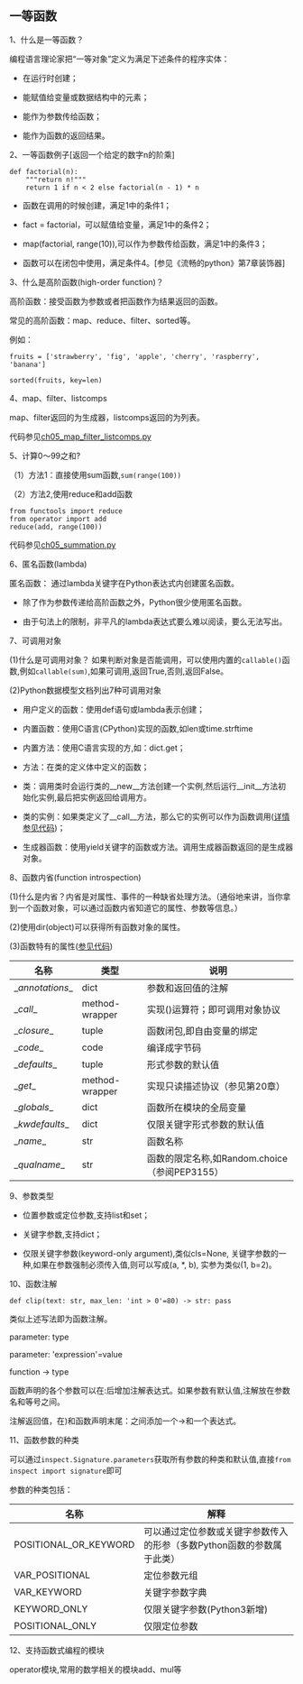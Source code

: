 ## 一等函数

1、什么是一等函数？

编程语言理论家把“一等对象”定义为满足下述条件的程序实体：

* 在运行时创建；

* 能赋值给变量或数据结构中的元素；

* 能作为参数传给函数；

* 能作为函数的返回结果。

2、一等函数例子[返回一个给定的数字n的阶乘]

```
def factorial(n):
    """return n!"""
    return 1 if n < 2 else factorial(n - 1) * n
```

* 函数在调用的时候创建，满足1中的条件1；

* fact = factorial，可以赋值给变量，满足1中的条件2；

* map(factorial, range(10)),可以作为参数传给函数，满足1中的条件3；

* 函数可以在闭包中使用，满足条件4。[参见《流畅的python》第7章装饰器]

3、什么是高阶函数(high-order function)？

高阶函数：接受函数为参数或者把函数作为结果返回的函数。

常见的高阶函数：map、reduce、filter、sorted等。

例如：

`fruits = ['strawberry', 'fig', 'apple', 'cherry', 'raspberry', 'banana']`

`sorted(fruits, key=len)`

4、map、filter、listcomps

map、filter返回的为生成器，listcomps返回的为列表。

代码参见[ch05_map_filter_listcomps.py](https://github.com/feng-hui/fluent_python_examples/blob/master/chapter_05/ch05_map_filter_listcomps.py)

5、计算0～99之和?

（1）方法1：直接使用sum函数,`sum(range(100))`

（2）方法2,使用reduce和add函数

```
from functools import reduce
from operator import add
reduce(add, range(100))
```

代码参见[ch05_summation.py](https://github.com/feng-hui/fluent_python_examples/blob/master/chapter_05/ch05_summation.py)

6、匿名函数(lambda)

匿名函数： 通过lambda关键字在Python表达式内创建匿名函数。

* 除了作为参数传递给高阶函数之外，Python很少使用匿名函数。

* 由于句法上的限制，非平凡的lambda表达式要么难以阅读，要么无法写出。

7、可调用对象

(1)什么是可调用对象？ 如果判断对象是否能调用，可以使用内置的`callable()`函数,例如`callable(sum)`,如果可调用,返回True,否则,返回False。

(2)Python数据模型文档列出7种可调用对象

* 用户定义的函数：使用def语句或lambda表示创建；

* 内置函数：使用C语言(CPython)实现的函数,如len或time.strftime

* 内置方法：使用C语言实现的方,如：dict.get；

* 方法：在类的定义体中定义的函数；

* 类：调用类时会运行类的__new__方法创建一个实例,然后运行__init__方法初始化实例,最后把实例返回给调用方。

* 类的实例：如果类定义了__call__方法，那么它的实例可以作为函数调用([详情参见代码](https://github.com/feng-hui/fluent_python_examples/blob/master/chapter_05/ch05_bingocall.py))；

* 生成器函数：使用yield关键字的函数或方法。调用生成器函数返回的是生成器对象。

8、函数内省(function introspection)

(1)什么是内省？内省是对属性、事件的一种缺省处理方法。（通俗地来讲，当你拿到一个函数对象，可以通过函数内省知道它的属性、参数等信息。）

(2)使用dir(object)可以获得所有函数对象的属性。

(3)函数特有的属性([参见代码](https://github.com/feng-hui/fluent_python_examples/blob/master/chapter_05/ch05_attribute_of_function.py))

| 名称 | 类型 | 说明 |
| - | - | - |
| \__annotations__   | dict  | 参数和返回值的注解 |
| \__call__  | method-wrapper    | 实现()运算符；即可调用对象协议|
| \__closure__   | tuple | 函数闭包,即自由变量的绑定|
| \__code__  | code  | 编译成字节码|
| \__defaults__  | tuple | 形式参数的默认值|
| \__get__   | method-wrapper    | 实现只读描述协议（参见第20章）|
| \__globals__   | dict  | 函数所在模块的全局变量|
| \__kwdefaults__    | dict  | 仅限关键字形式参数的默认值|
| \__name__  | str | 函数名称|
| \__qualname__  | str   | 函数的限定名称,如Random.choice（参阅PEP3155）|

9、参数类型

* 位置参数或定位参数,支持list和set；

* 关键字参数,支持dict；

* 仅限关键字参数(keyword-only argument),类似cls=None, 关键字参数的一种,如果在参数强制必须传入值,则可以写成(a, *, b), 实参为类似(1, b=2)。

10、函数注解

`def clip(text: str, max_len: 'int > 0'=80) -> str: pass`

类似上述写法即为函数注解。

parameter: type

parameter: 'expression'=value

function -> type

函数声明的各个参数可以在:后增加注解表达式。如果参数有默认值,注解放在参数名和等号之间。

注解返回值，在)和函数声明末尾：之间添加一个->和一个表达式。

11、函数参数的种类

可以通过`inspect.Signature.parameters`获取所有参数的种类和默认值,直接`from inspect import signature`即可

参数的种类包括：


|名称|解释|
| - | - |
|POSITIONAL_OR_KEYWORD| 可以通过定位参数或关键字参数传入的形参（多数Python函数的参数属于此类）|
|VAR_POSITIONAL| 定位参数元组|
|VAR_KEYWORD| 关键字参数字典|
|KEYWORD_ONLY| 仅限关键字参数(Python3新增)|
|POSITIONAL_ONLY| 仅限定位参数|

12、支持函数式编程的模块

operator模块,常用的数学相关的模块add、mul等